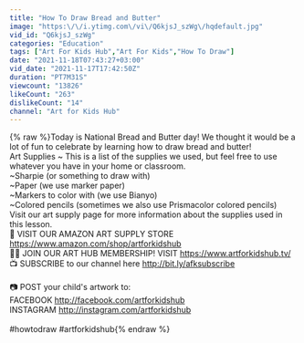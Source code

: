 ```yaml
---
title: "How To Draw Bread and Butter"
image: "https:\/\/i.ytimg.com\/vi\/Q6kjsJ_szWg\/hqdefault.jpg"
vid_id: "Q6kjsJ_szWg"
categories: "Education"
tags: ["Art For Kids Hub","Art For Kids","How To Draw"]
date: "2021-11-18T07:43:27+03:00"
vid_date: "2021-11-17T17:42:50Z"
duration: "PT7M31S"
viewcount: "13826"
likeCount: "263"
dislikeCount: "14"
channel: "Art for Kids Hub"
---
```

{% raw %}Today is National Bread and Butter day! We thought it would be a lot of fun to celebrate by learning how to draw bread and butter!<br />Art Supplies ~ This is a list of the supplies we used, but feel free to use whatever you have in your home or classroom.<br />~Sharpie (or something to draw with)<br />~Paper (we use marker paper)<br />~Markers to color with (we use Bianyo)<br />~Colored pencils (sometimes we also use Prismacolor colored pencils)<br />Visit our art supply page for more information about the supplies used in this lesson.<br />🎨   VISIT OUR AMAZON ART SUPPLY STORE <a rel="nofollow" target="blank" href="https://www.amazon.com/shop/artforkidshub">https://www.amazon.com/shop/artforkidshub</a><br />👩‍🎨  JOIN OUR ART HUB MEMBERSHIP! VISIT <a rel="nofollow" target="blank" href="https://www.artforkidshub.tv/">https://www.artforkidshub.tv/</a><br />📺   SUBSCRIBE to our channel here <a rel="nofollow" target="blank" href="http://bit.ly/afksubscribe">http://bit.ly/afksubscribe</a><br /><br />📷  POST your child's artwork to:<br />FACEBOOK <a rel="nofollow" target="blank" href="http://facebook.com/artforkidshub">http://facebook.com/artforkidshub</a><br />INSTAGRAM <a rel="nofollow" target="blank" href="http://instagram.com/artforkidshub">http://instagram.com/artforkidshub</a><br /><br />#howtodraw #artforkidshub{% endraw %}
